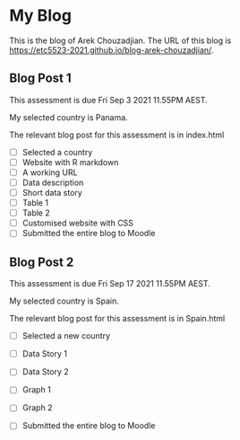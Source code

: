 # My Blog


This is the blog of Arek Chouzadjian.
The URL of this blog is https://etc5523-2021.github.io/blog-arek-chouzadjian/.

## Blog Post 1

This assessment is due Fri Sep 3 2021 11.55PM AEST.

My selected country is Panama.

The relevant blog post for this assessment is in index.html

- [ ] Selected a country
- [ ] Website with R markdown 
- [ ] A working URL
- [ ] Data description
- [ ] Short data story
- [ ] Table 1
- [ ] Table 2
- [ ] Customised website with CSS
- [ ] Submitted the entire blog to Moodle

## Blog Post 2

This assessment is due Fri Sep 17 2021 11.55PM AEST.

My selected country is Spain.

The relevant blog post for this assessment is in Spain.html

- [ ] Selected a new country
- [ ] Data Story 1
- [ ] Data Story 2
- [ ] Graph 1
- [ ] Graph 2
- [ ] Submitted the entire blog to Moodle

